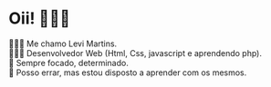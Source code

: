 # Oii! 👋🏻😁

🙋🏻‍♂️ Me chamo Levi Martins. <br>
👨🏻‍💻 Desenvolvedor Web (Html, Css, javascript e aprendendo php). <br>
👀 Sempre focado, determinado. <br>
📖 Posso errar, mas estou disposto a aprender com os mesmos. <br>
